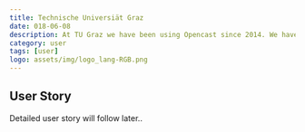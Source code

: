 ```yaml
---
title: Technische Universiät Graz
date: 018-06-08
description: At TU Graz we have been using Opencast since 2014. We have developed a custom video portal to provide access to lecture videos along with event and miscellaneous videos. The latest additions are a live streaming feature (utilising the user management system of Opencast for authentication), as well as video delivery via HTTP and adaptive streaming using the Wowza Media Engine in conjunction with Opencast.
category: user
tags: [user]
logo: assets/img/logo_lang-RGB.png
---
```


## User Story

Detailed user story will follow later..